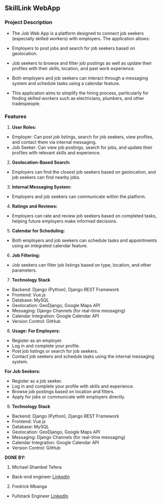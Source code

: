 ## SkillLink WebApp
### Project Description
- The Job Web App is a platform designed to connect job seekers (especially skilled workers) with employers. The application allows:

- Employers to post jobs and search for job seekers based on geolocation.
- Job seekers to browse and filter job postings as well as update their profiles with their skills, location, and past work experience.
- Both employers and job seekers can interact through a messaging system and schedule tasks using a calendar feature.
- This application aims to simplify the hiring process, particularly for finding skilled workers such as electricians, plumbers, and other tradespeople.


### Features
1. **User Roles:**

- Employer: Can post job listings, search for job seekers, view profiles, and contact them via internal messaging.
- Job Seeker: Can view job postings, search for jobs, and update their profiles with relevant skills and experience.

2. **Geolocation-Based Search:**
- Employers can find the closest job seekers based on geolocation, and job seekers can find nearby jobs.

3. **Internal Messaging System:**
- Employers and job seekers can communicate within the platform.

4. **Ratings and Reviews:**
- Employers can rate and review job seekers based on completed tasks, helping future employers make informed decisions.

5. **Calendar for Scheduling:**
- Both employers and job seekers can schedule tasks and appointments using an integrated calendar feature.

6. **Job Filtering:**
- Job seekers can filter job listings based on type, location, and other parameters.


7. **Technology Stack**
- Backend: Django (Python), Django REST Framework
- Frontend: Vue.js
- Database: MySQL
- Geolocation: GeoDjango, Google Maps API
- Messaging: Django Channels (for real-time messaging)
- Calendar Integration: Google Calendar API
- Version Control: GitHub


8. **Usage:**
**For Employers:**
- Register as an employer.
- Log in and complete your profile.
- Post job listings or search for job seekers.
- Contact job seekers and schedule tasks using the internal messaging system.

**For Job Seekers:**
- Register as a job seeker.
- Log in and complete your profile with skills and experience.
- Browse job postings based on location and filters.
- Apply for jobs or communicate with employers directly.

9. **Technology Stack**
- Backend: Django (Python), Django REST Framework
- Frontend: Vue.js
- Database: MySQL
- Geolocation: GeoDjango, Google Maps API
- Messaging: Django Channels (for real-time messaging)
- Calendar Integration: Google Calendar API
- Version Control: GitHub

**DONE BY:**
1. Michael Shambel Tefera
- Back-end engineer
[LinkedIn](https://www.linkedin.com/in/michael-shambel-718537229?utm_source=share&utm_campaign=share_via&utm_content=profile&utm_medium=android_app)


2. Fredrick Mbanga
- Fullstack Engineer
[LinkedIn](https://www.linkedin.com/in/fredrick-mbanga-046755210?utm_source=share&utm_campaign=share_via&utm_content=profile&utm_medium=android_app)
